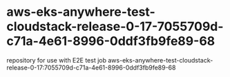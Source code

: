 # aws-eks-anywhere-test-cloudstack-release-0-17-7055709d-c71a-4e61-8996-0ddf3fb9fe89-68
repository for use with E2E test job aws-eks-anywhere-test-cloudstack-release-0-17:7055709d-c71a-4e61-8996-0ddf3fb9fe89-68
